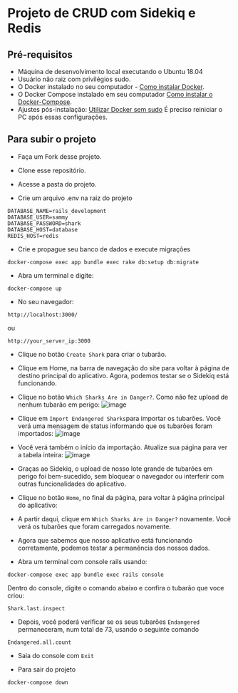 # Projeto de CRUD com Sidekiq e Redis

## Pré-requisitos

 - Máquina de desenvolvimento local executando o Ubuntu 18.04
 - Usuário não raiz com privilégios sudo.
 - O Docker instalado no seu computador - [Como instalar Docker](https://docs.docker.com/engine/install/ubuntu/).
 - O Docker Compose instalado em seu computador [Como instalar o Docker-Compose](https://docs.docker.com/compose/install/).
 - Ajustes pós-instalação: [Utilizar Docker sem sudo](https://docs.docker.com/engine/install/linux-postinstall/#manage-docker-as-a-non-root-user) É preciso reiniciar o PC após essas configurações.

## Para subir o projeto

- Faça um Fork desse projeto.
- Clone esse repositório.
- Acesse a pasta do projeto.

- Crie um arquivo .env na raiz do projeto
```env
DATABASE_NAME=rails_development
DATABASE_USER=sammy
DATABASE_PASSWORD=shark
DATABASE_HOST=database
REDIS_HOST=redis
```

- Crie e propague seu banco de dados e execute migrações

```
docker-compose exec app bundle exec rake db:setup db:migrate
```

- Abra um terminal e digite:
```
docker-compose up
```

- No seu navegador:
```
http://localhost:3000/
```
ou
```
http://your_server_ip:3000
```

- Clique no botão `Create Shark` para criar o tubarão.
- Clique em Home, na barra de navegação do site para voltar à página de destino principal do aplicativo. Agora, podemos testar se o Sidekiq está funcionando.

- Clique no botão `Which Sharks Are in Danger?`. Como não fez upload de nenhum tubarão em perigo:
![image](https://user-images.githubusercontent.com/41292851/171695502-8ba2bbd5-17c8-4b4a-a5a1-d91952996cbd.png)

- Clique em `Import Endangered Sharks`para importar os tubarões. Você verá uma mensagem de status informando que os tubarões foram importados:
![image](https://user-images.githubusercontent.com/41292851/171695711-3738f613-95d7-4769-ac38-88353b1693d7.png)

- Você verá também o início da importação. Atualize sua página para ver a tabela inteira:
![image](https://user-images.githubusercontent.com/41292851/171696159-629bfc9e-9a4d-4ba5-b28b-789908845a43.png)

- Graças ao Sidekiq, o upload de nosso lote grande de tubarões em perigo foi bem-sucedido, sem bloquear o navegador ou interferir com outras funcionalidades do aplicativo.

- Clique no botão `Home`, no final da página, para voltar à página principal do aplicativo:

- A partir daqui, clique em `Which Sharks Are in Danger?` novamente. Você verá os tubarões que foram carregados novamente.

- Agora que sabemos que nosso aplicativo está funcionando corretamente, podemos testar a permanência dos nossos dados.

- Abra um terminal com console rails usando:
```
docker-compose exec app bundle exec rails console
```

Dentro do console, digite o comando abaixo e confira o tubarão que voce criou:
```
Shark.last.inspect
```

- Depois, você poderá verificar se os seus tubarões `Endangered` permaneceram, num total de 73, usando o seguinte comando
```
Endangered.all.count
```

- Saia do console com `Exit`

- Para sair do projeto
```
docker-compose down
```
